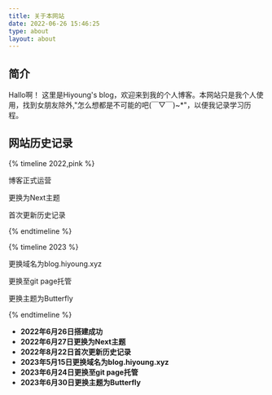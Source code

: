 ```yaml
---
title: 关于本网站
date: 2022-06-26 15:46:25
type: about
layout: about
---
```


## 简介
Hallo啊！ 这里是Hiyoung's blog，欢迎来到我的个人博客。本网站只是我个人使用<span class="heimu" title="你知道的太多了">，找到女朋友除外,"怎么想都是不可能的吧(￣▽￣)~*"</span>，以便我记录学习历程。

## 网站历史记录

{% timeline 2022,pink %}
<!-- timeline 6-26 -->
博客正式运营
<!-- endtimeline -->

<!-- timeline 6-27 -->
更换为Next主题
<!-- endtimeline -->

<!-- timeline 8-22 -->
首次更新历史记录
<!-- endtimeline -->

{% endtimeline %}

{% timeline 2023 %}
<!-- timeline 5-15 -->
更换域名为blog.hiyoung.xyz
<!-- endtimeline -->

<!-- timeline 6-24 -->
更换至git page托管
<!-- endtimeline -->

<!-- timeline 6-30 -->
更换主题为Butterfly
<!-- endtimeline -->
{% endtimeline %}

- **2022年6月26日搭建成功**
- **2022年6月27日更换为Next主题**
- **2022年8月22日首次更新历史记录**
- **2023年5月15日更换域名为blog.hiyoung.xyz**
- **2023年6月24日更换至git page托管**
- **2023年6月30日更换主题为Butterfly**